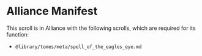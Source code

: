 # Alliance Manifest
This scroll is in Alliance with the following scrolls, which are required for its function:
* `@library/tomes/meta/spell_of_the_eagles_eye.md`
